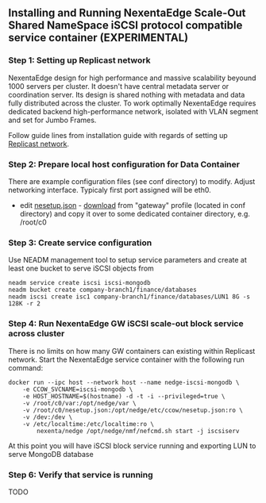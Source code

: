 ## Installing and Running NexentaEdge Scale-Out Shared NameSpace iSCSI protocol compatible service container (EXPERIMENTAL)

### Step 1: Setting up Replicast network
NexentaEdge design for high performance and massive scalability beyound 1000 servers per cluster. It doesn't have central metadata server or coordination server. Its design is shared nothing with metadata and data fully distributed across the cluster. To work optimally NexentaEdge requires dedicated backend high-performance network, isolated with VLAN segment and set for Jumbo Frames.

Follow guide lines from installation guide with regards of setting up [Replicast network](https://github.com/Nexenta/edge-dev/blob/master/INSTALL.md#step-1-setting-up-replicast-network).

### Step 2: Prepare local host configuration for Data Container
There are example configuration files (see conf directory) to modify. Adjust networking interface. Typicaly first port assigned will be eth0.

* edit [nesetup.json](https://github.com/Nexenta/nedge-dev/blob/master/conf/gateway/nesetup.json) - [download](https://raw.githubusercontent.com/Nexenta/nedge-dev/master/conf/gateway/nesetup.json) from "gateway" profile (located in conf directory) and copy it over to some dedicated container directory, e.g. /root/c0

### Step 3: Create service configuration
Use NEADM management tool to setup service parameters and create at least one bucket to serve iSCSI objects from
```
neadm service create iscsi iscsi-mongodb
neadm bucket create company-branch1/finance/databases
neadm iscsi create isc1 company-branch1/finance/databases/LUN1 8G -s 128K -r 2
```

### Step 4: Run NexentaEdge GW iSCSI scale-out block service across cluster
There is no limits on how many GW containers can existing within Replicast network. Start the NexentaEdge service container with the following run command:
```
docker run --ipc host --network host --name nedge-iscsi-mongodb \
	-e CCOW_SVCNAME=iscsi-mongodb \
	-e HOST_HOSTNAME=$(hostname) -d -t -i --privileged=true \
	-v /root/c0/var:/opt/nedge/var \
	-v /root/c0/nesetup.json:/opt/nedge/etc/ccow/nesetup.json:ro \
	-v /dev:/dev \
	-v /etc/localtime:/etc/localtime:ro \
        nexenta/nedge /opt/nedge/nmf/nefcmd.sh start -j iscsiserv
```

At this point you will have iSCSI block service running and exporting LUN to serve MongoDB database

### Step 6: Verify that service is running

TODO
